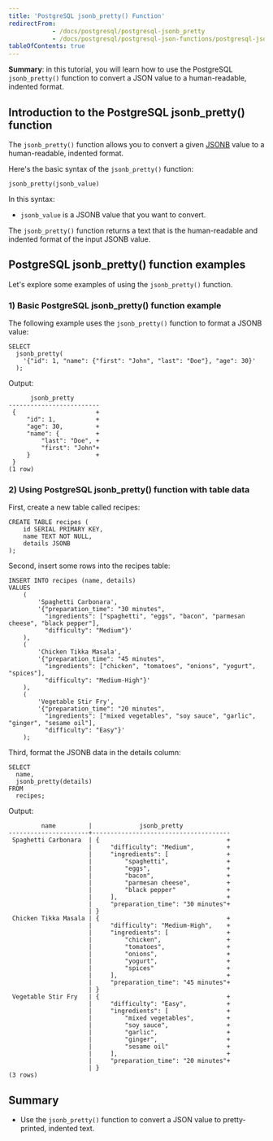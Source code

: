```yaml
---
title: 'PostgreSQL jsonb_pretty() Function'
redirectFrom:
            - /docs/postgresql/postgresql-jsonb_pretty 
            - /docs/postgresql/postgresql-json-functions/postgresql-jsonb_pretty/
tableOfContents: true
---
```



**Summary**: in this tutorial, you will learn how to use the PostgreSQL `jsonb_pretty()` function to convert a JSON value to a human-readable, indented format.





## Introduction to the PostgreSQL jsonb_pretty() function





The `jsonb_pretty()` function allows you to convert a given [JSONB](/docs/postgresql/postgresql-json) value to a human-readable, indented format.





Here's the basic syntax of the `jsonb_pretty()` function:





```
jsonb_pretty(jsonb_value)
```





In this syntax:





- `jsonb_value` is a JSONB value that you want to convert.





The `jsonb_pretty()` function returns a text that is the human-readable and indented format of the input JSONB value.





## PostgreSQL jsonb_pretty() function examples





Let's explore some examples of using the `jsonb_pretty()` function.





### 1) Basic PostgreSQL jsonb_pretty() function example





The following example uses the `jsonb_pretty()` function to format a JSONB value:





```
SELECT
  jsonb_pretty(
    '{"id": 1, "name": {"first": "John", "last": "Doe"}, "age": 30}'
  );
```





Output:





```
      jsonb_pretty
-------------------------
 {                      +
     "id": 1,           +
     "age": 30,         +
     "name": {          +
         "last": "Doe", +
         "first": "John"+
     }                  +
 }
(1 row)
```





### 2) Using PostgreSQL jsonb_pretty() function with table data





First, create a new table called recipes:





```
CREATE TABLE recipes (
    id SERIAL PRIMARY KEY,
    name TEXT NOT NULL,
    details JSONB
);
```





Second, insert some rows into the recipes table:





```
INSERT INTO recipes (name, details)
VALUES
    (
        'Spaghetti Carbonara',
        '{"preparation_time": "30 minutes",
          "ingredients": ["spaghetti", "eggs", "bacon", "parmesan cheese", "black pepper"],
          "difficulty": "Medium"}'
    ),
    (
        'Chicken Tikka Masala',
        '{"preparation_time": "45 minutes",
          "ingredients": ["chicken", "tomatoes", "onions", "yogurt", "spices"],
          "difficulty": "Medium-High"}'
    ),
    (
        'Vegetable Stir Fry',
        '{"preparation_time": "20 minutes",
          "ingredients": ["mixed vegetables", "soy sauce", "garlic", "ginger", "sesame oil"],
          "difficulty": "Easy"}'
    );
```





Third, format the JSONB data in the details column:





```
SELECT
  name,
  jsonb_pretty(details)
FROM
  recipes;
```





Output:





```
         name         |             jsonb_pretty
----------------------+--------------------------------------
 Spaghetti Carbonara  | {                                   +
                      |     "difficulty": "Medium",         +
                      |     "ingredients": [                +
                      |         "spaghetti",                +
                      |         "eggs",                     +
                      |         "bacon",                    +
                      |         "parmesan cheese",          +
                      |         "black pepper"              +
                      |     ],                              +
                      |     "preparation_time": "30 minutes"+
                      | }
 Chicken Tikka Masala | {                                   +
                      |     "difficulty": "Medium-High",    +
                      |     "ingredients": [                +
                      |         "chicken",                  +
                      |         "tomatoes",                 +
                      |         "onions",                   +
                      |         "yogurt",                   +
                      |         "spices"                    +
                      |     ],                              +
                      |     "preparation_time": "45 minutes"+
                      | }
 Vegetable Stir Fry   | {                                   +
                      |     "difficulty": "Easy",           +
                      |     "ingredients": [                +
                      |         "mixed vegetables",         +
                      |         "soy sauce",                +
                      |         "garlic",                   +
                      |         "ginger",                   +
                      |         "sesame oil"                +
                      |     ],                              +
                      |     "preparation_time": "20 minutes"+
                      | }
(3 rows)
```





## Summary





- Use the `jsonb_pretty()` function to convert a JSON value to pretty-printed, indented text.


